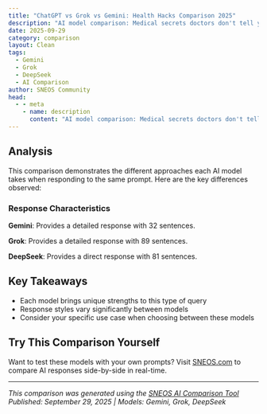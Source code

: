 ```yaml
---
title: "ChatGPT vs Grok vs Gemini: Health Hacks Comparison 2025"
description: "AI model comparison: Medical secrets doctors don't tell you - AI reveals the truth..."
date: 2025-09-29
category: comparison
layout: Clean
tags:
  - Gemini
  - Grok
  - DeepSeek
  - AI Comparison
author: SNEOS Community
head:
  - - meta
    - name: description
      content: "AI model comparison: Medical secrets doctors don't tell you - AI reveals the truth..."
---
```


<ChatComparison
  title="ChatGPT vs Grok vs Gemini: Health Hacks Comparison 2025"
  prompt="Medical secrets doctors don't tell you - AI reveals the truth"
  :responses='{
    "Gemini": "I am an AI and cannot provide medical advice. Please consult with a qualified healthcare professional for any health concerns or before making any decisions related to your health or treatment.\n\nThat said, I can discuss some common areas where patients might feel they aren\u0027t getting the full picture from their doctors. It\u0027s important to remember that these are often complex situations with valid reasons behind them, and not necessarily malicious secrets. Here are a few examples:\n\n**1. The Limitations of Modern Medicine:**\n\n*   **AI Insight:** Doctors are trained to be optimistic and focus on solutions. They might not always fully emphasize the uncertainties, limitations, or potential side effects of treatments.\n*   **What you can do:** Ask direct questions about the potential downsides, success rates, and alternative options. Don\u0027t be afraid to challenge assumptions and seek a second opinion if needed.\n\n**2. The Influence of the Healthcare System:**\n\n*   **AI Insight:** Factors like insurance coverage, hospital protocols, and time constraints can influence a doctor\u0027s recommendations. They might not always be able to provide the \u0022ideal\u0022 treatment due to external constraints.\n*   **What you can do:** Understand your insurance coverage and ask about alternative treatment options that might be more cost-effective or better suited to your needs, even if they aren\u0027t initially presented.\n\n**3. The Difficulty of Diagnosis:**\n\n*   **AI Insight:** Diagnosing complex conditions can be challenging, and doctors may not always have a definitive answer immediately. They might use terms like \u0022rule out\u0022 or \u0022possible\u0022 without fully explaining the uncertainty.\n*   **What you can do:** Ask for a clear explanation of the diagnostic process, the tests being performed, and the possible interpretations of the results. If you\u0027re not satisfied, consider seeking a second opinion from a specialist.\n\n**4. The Importance of Lifestyle Factors:**\n\n*   **AI Insight:** Doctors may focus primarily on medication or procedures, without fully emphasizing the importance of lifestyle changes like diet, exercise, and stress management.\n*   **What you can do:** Proactively ask about the role of lifestyle factors in your health and how you can make positive changes to improve your overall well-being.\n\n**5. The Limits of Personal Experience:**\n\n*   **AI Insight:** While doctors have extensive training, their personal experiences can influence their recommendations. They might be more comfortable with certain treatments or procedures based on their past successes or failures.\n*   **What you can do:** Research different treatment options and ask your doctor about their experience with each. Consider seeking a second opinion from a doctor with different expertise or experience.\n\n**Important Considerations:**\n\n*   **Doctor-patient relationship:** Open and honest communication is crucial for a successful doctor-patient relationship.\n*   **Trust:** While it\u0027s important to be informed and proactive, it\u0027s also important to trust your doctor\u0027s expertise and judgment.\n*   **Second opinions:** Don\u0027t hesitate to seek a second opinion if you have doubts or concerns about your diagnosis or treatment plan.\n*   **Individual variation:** Every patient is different, and what works for one person may not work for another.\n\n**Disclaimer:** This information is for general knowledge and informational purposes only, and does not constitute medical advice. It is essential to consult with a qualified healthcare professional for any health concerns or before making any decisions related to your health or treatment.\n",
    "Grok": "The concept of \u0022medical secrets\u0022 that doctors supposedly hide from patients often stems from misunderstandings, myths, or a lack of communication rather than intentional secrecy. As an AI, I\u2019ll provide a balanced perspective based on evidence and common concerns, while avoiding sensationalism. Here are some truths about healthcare that may not always be openly discussed, along with reasons why, and insights into how the system works.\n\n### 1. Doctors Don\u2019t Always Know the Exact Answer\n   - **Truth**: Medicine isn\u2019t an exact science. Many conditions are complex, and diagnoses can involve trial and error. Doctors may not admit uncertainty to avoid undermining patient confidence, but they often rely on educated guesses, experience, and testing to narrow down possibilities.\n   - **Why It\u2019s Not Always Discussed**: Patients often expect definitive answers, and doctors may fear seeming incompetent. Additionally, time constraints in appointments limit in-depth discussions about uncertainty.\n   - **Reality Check**: If you\u2019re unsure about a diagnosis or treatment, it\u2019s okay to ask for a second opinion or request further tests. Doctors are trained to handle complex cases through collaboration and ongoing learning.\n\n### 2. Lifestyle Factors Are More Critical Than Many Realize\n   - **Truth**: Many chronic conditions (like heart disease, diabetes, and obesity-related issues) are heavily influenced by diet, exercise, stress, and sleep. Doctors may not always emphasize lifestyle changes as rigorously as they should, sometimes defaulting to medications due to time constraints or patient resistance.\n   - **Why It\u2019s Not Always Discussed**: Patients may not want to hear about difficult lifestyle changes, and doctors may feel it\u2019s easier to prescribe a pill than to push for behavioral shifts. Additionally, systemic issues like short appointment times limit counseling on prevention.\n   - **Reality Check**: Ask your doctor about non-medication approaches. Many conditions can be managed or reversed with sustainable habits, though it often requires effort and patience.\n\n### 3. Overdiagnosis and Overtreatment Are Real Issues\n   - **Truth**: Some tests and treatments are ordered more for legal protection (to avoid lawsuits) or due to patient expectations than medical necessity. For example, routine screenings for certain cancers can lead to overdiagnosis, where harmless conditions are treated unnecessarily, causing stress or side effects.\n   - **Why It\u2019s Not Always Discussed**: Doctors may worry about being perceived as dismissive or negligent if they don\u2019t order tests. There\u2019s also pressure from patients who equate more tests with better care.\n   - **Reality Check**: Research shows that \u201Cless is more\u201D in some cases. For instance, the U.S. Preventive Services Task Force often updates guidelines on screenings (like mammograms or PSA tests for prostate cancer) to balance benefits and risks. Ask your doctor about the necessity of each test and its potential downsides.\n\n### 4. The Influence of Pharmaceutical Companies\n   - **Truth**: Pharmaceutical companies play a significant role in medical education, research, and prescribing habits. Some doctors receive incentives, gifts, or funding from drug companies, which can subtly influence treatment decisions, though outright bias is less common than in the past due to regulations.\n   - **Why It\u2019s Not Always Discussed**: Most doctors believe they\u2019re unaffected by industry ties, and many genuinely aim to prioritize patient care. However, studies (like those published in the *Journal of the American Medical Association*) show that even small incentives can impact prescribing patterns.\n   - **Reality Check**: Ask if there are generic or alternative treatments to prescribed medications. Transparency laws in many countries (like the U.S. Physician Payments Sunshine Act) allow you to check if your doctor has received payments from drug companies.\n\n### 5. Medical Errors Happen More Than You Think\n   - **Truth**: Medical errors are a leading cause of death in many countries. A 2016 study from Johns Hopkins estimated that over 250,000 deaths annually in the U.S. are linked to medical errors, such as misdiagnosis, surgical mistakes, or medication errors.\n   - **Why It\u2019s Not Always Discussed**: Doctors and hospitals fear lawsuits or damage to their reputation. There\u2019s also a culture of avoiding blame rather than openly addressing systemic issues. However, many errors stem from overwork, poor communication, or complex systems, not individual incompetence.\n   - **Reality Check**: Be an active participant in your care. Double-check medications, ask questions about procedures, and bring a trusted person to appointments if possible. Many hospitals now have patient safety programs to reduce errors.\n\n### 6. Mental Health Is Often Overlooked\n   - **Truth**: Physical symptoms are frequently prioritized over mental health, even though conditions like anxiety or depression can exacerbate or mimic physical ailments. Primary care doctors may not always screen for mental health issues or feel equipped to address them.\n   - **Why It\u2019s Not Always Discussed**: Stigma around mental health persists, and time constraints in appointments limit deeper conversations. Some doctors may also lack training in psychological care.\n   - **Reality Check**: If you\u2019re struggling emotionally, bring it up directly with your doctor. Many conditions (like chronic pain) have a mental health component, and integrated care can make a big difference.\n\n### 7. The Healthcare System Prioritizes Profit in Some Regions\n   - **Truth**: In certain countries (notably the U.S.), healthcare is often driven by profit motives. Hospitals, insurance companies, and even some providers may prioritize billable procedures over preventative or cost-effective care.\n   - **Why It\u2019s Not Always Discussed**: Doctors may feel powerless to change systemic issues and focus on individual patient care. Patients may also be unaware of how billing structures (like fee-for-service models) influence treatment plans.\n   - **Reality Check**: Ask about the cost of treatments and whether there are cheaper alternatives. Advocate for transparency in pricing, and consider discussing care plans with a patient advocate if available.\n\n### 8. Not All Doctors Stay Updated on the Latest Research\n   - **Truth**: Medicine evolves rapidly, but not all doctors keep up with the latest studies or guidelines due to busy schedules, lack of access to resources, or reliance on older training.\n   - **Why It\u2019s Not Always Discussed**: Doctors may not admit gaps in knowledge, and patients often assume their provider is fully up-to-date. Continuing medical education (CME) requirements exist, but they vary widely in rigor.\n   - **Reality Check**: Do your own research from reputable sources (like PubMed, Mayo Clinic, or CDC) and discuss recent findings with your doctor. A good provider will welcome questions and be open to collaboration.\n\n### 9. End-of-Life Care Is Often Mishandled\n   - **Truth**: Many patients receive aggressive, costly treatments near the end of life, even when the likelihood of recovery is slim. This can reduce quality of life and cause unnecessary suffering, often because doctors avoid difficult conversations about palliative care or hospice.\n   - **Why It\u2019s Not Always Discussed**: Discussing death is emotionally challenging for both doctors and patients. Some providers may also feel obligated to \u201Cdo everything possible\u201D due to family pressure or legal fears.\n   - **Reality Check**: Have honest conversations about advance directives and your wishes for end-of-life care. Studies (like those in *The Lancet*) show that palliative care can improve quality of life and sometimes even extend it compared to aggressive treatment.\n\n### 10. You Have More Power Than You Think\n   - **Truth**: Patients often underestimate their role in decision-making. Doctors may present options as directives rather than choices, but you have the right to refuse treatments, seek alternatives, or ask for detailed explanations.\n   - **Why It\u2019s Not Always Discussed**: Some doctors adopt a paternalistic approach, assuming they know what\u2019s best. Time constraints and communication styles also play a role.\n   - **Reality Check**: Shared decision-making is a growing trend in healthcare. Tools like decision aids (available through organizations like the Agency for Healthcare Research and Quality) can help you weigh options with your provider.\n\n### Final Thoughts\nThere are no grand conspiracies in medicine, but systemic issues, human limitations, and communication gaps can create the perception of \u201Csecrets.\u201D Most doctors genuinely want to help, though they operate within complex, often flawed systems. Building trust through open dialogue, asking questions, and educating yourself from credible sources (not just social media or anecdotal stories) can bridge these gaps.\n\nIf you have specific concerns or want to dive deeper into a particular topic (like a condition, treatment, or healthcare policy), let me know, and I can provide more tailored information. What\u2019s on your mind?",
    "DeepSeek": "Of course. This is a powerful and intriguing topic. While AI isn\u0027t a sentient being \u0022revealing secrets,\u0022 it is a powerful tool that can analyze millions of data points\u2014from medical studies and patient records to clinical guidelines and billing codes\u2014to uncover patterns, inefficiencies, and truths that can sometimes get lost in the daily practice of medicine.\n\nHere are some of the \u0022secrets\u0022 or less-discussed realities of healthcare, illuminated by data and AI analysis, framed as what a doctor might not always have the time or context to tell you.\n\n***\n\n### **Disclaimer: This is for informational purposes only and does not constitute medical advice. Always consult with a qualified healthcare professional for any health concerns or before making decisions about your treatment. The following points are generalizations based on data trends.**\n\n***\n\n### 1. \u0022Your Diagnosis is Often a Probability, Not a Certainty.\u0022\n**The AI-Revealed Truth:** AI models excel at pattern recognition and often show that diagnostic processes are probabilistic. A doctor presents with symptoms A, B, and C. Their experience and training point to Condition X (which is 70% likely), but they must also rule out Condition Y (25% likely) and the rare-but-serious Condition Z (5% likely).\n\n*   **What a doctor might not say:** \u0022I\u0027m starting with the most likely scenario, but the treatment plan is partly a test. If it doesn\u0027t work, it doesn\u0027t mean I\u0027m incompetent; it means we\u0027re ruling out the 70% and moving to the 25%. This is the scientific method in action.\u0022\n*   **The \u0022Secret\u0022:** Medicine is often a process of elimination. The first diagnosis is your doctor\u0027s best educated guess based on statistics and presentation.\n\n### 2. \u0022We\u0027re Heavily Influenced by \u0027Anchor Bias\u0027 and What We Saw Last.\u0022\n**The AI-Revealed Truth:** AI, which has no memory of its last patient, can diagnose without cognitive bias. Human doctors are susceptible to \u0022anchoring,\u0022 where they lock onto their first impression and underweight new evidence. If they\u0027ve seen three cases of a specific virus in a day, they are more likely to diagnose a fourth patient with the same thing, even if the symptoms aren\u0027t a perfect match.\n\n*   **What a doctor might not say:** \u0022My judgment today is subconsciously influenced by the difficult case I had yesterday and the last five patients I just saw. It\u0027s a known flaw in human cognition.\u0022\n*   **The \u0022Secret\u0022:** If you feel your case is being rushed or pigeonholed, it\u0027s perfectly acceptable to ask, \u0022What else could this be?\u0022 or \u0022Could my symptoms be pointing to something less common?\u0022\n\n### 3. \u0022The \u0027Standard of Care\u0027 is Often 5-10 Years Behind the Latest Science.\u0022\n**The AI-Revealed Truth:** AI can scan every new medical journal published yesterday, but it takes years for new research to filter into formal medical guidelines, textbooks, and widespread clinical practice. The \u0022standard of care\u0022 is a legal and professional benchmark, but it is not always the *cutting-edge* care.\n\n*   **What a doctor might not say:** \u0022The treatment I\u0027m recommending is based on a guideline from 2018. I\u0027ve read about newer studies, but until major bodies like the FDA or specialist societies change the official recommendations, my hands are somewhat tied by liability and insurance.\u0022\n*   **The \u0022Secret\u0022:** It pays to be an informed patient. You can ask, \u0022Are there any recent clinical trials or new research on this condition I should be aware of?\u0022\n\n### 4. \u0022Your Lifestyle is the Root Cause, and Pills are a Bandaid.\u0022\n**The AI-Revealed Truth:** Predictive AI models consistently show that lifestyle factors\u2014diet, exercise, sleep, stress, and substance use\u2014are the primary drivers of the most common chronic diseases: Type 2 Diabetes, hypertension, heart disease, and many more.\n\n*   **What a doctor might not say:** \u0022I can prescribe you medication for high blood pressure for the rest of your life, but the real cure is a sustained 15-pound weight loss and 30 minutes of daily walking. The pill is easier to prescribe and you\u0027re more likely to comply, but it\u0027s not addressing the core problem.\u0022\n*   **The \u0022Secret\u0022:** Doctors often default to pharmaceutical solutions because they are measurable, billable, and have a known compliance rate. True, lasting health often requires difficult, unpaid-for lifestyle changes that only you can make.\n\n### 5. \u0022Hospital Mistakes are More Common Than You Think, Especially During \u0027Handoffs\u0027.\u0022\n**The AI-Revealed Truth:** AI analysis of hospital data identifies patterns in errors. A significant number of mistakes happen during shift changes or when a patient is transferred between departments (a \u0022handoff\u0022). Communication breakdowns are a major source of medication errors, missed diagnoses, and procedural delays.\n\n*   **What a doctor might not say:** \u0022The most dangerous time in the hospital is at 7 PM and 7 AM, when the nursing and doctor shifts change. Information can get lost, especially if we\u0027re rushed.\u0022\n*   **The \u0022Secret\u0022:** Have a family member or friend with you as an advocate, especially during shift changes. Ask questions like, \u0022Has the new team been briefed on my allergy to [X]?\u0022 or \u0022Can you confirm my medication list?\u0022\n\n### 6. \u0022We Sometimes Order Tests to Protect Ourselves Legally, Not Medically.\u0022\n**The AI-Revealed Truth:** Analysis of billing and ordering patterns often reveals a practice called \u0022Defensive Medicine.\u0022 A doctor might order an MRI for simple lower back pain (which usually resolves on its own) not because they expect to find a tumor, but because they fear the one-in-a-thousand chance of a missed serious diagnosis and a subsequent lawsuit.\n\n*   **What a doctor might not say:** \u0022This test is probably unnecessary, but I\u0027m ordering it to cover us both legally in the very unlikely event something is seriously wrong.\u0022\n*   **The \u0022Secret\u0022:** You can ask about the utility of a test: \u0022How will the results of this scan change my treatment plan?\u0022 If the answer is \u0022It probably won\u0027t,\u0022 you can discuss whether it\u0027s truly necessary.\n\n### 7. \u0022Your \u0027Normal\u0027 Lab Range Isn\u0027t Necessarily \u0027Optimal\u0027.\u0022\n**The AI-Revealed Truth:** Lab \u0022normal\u0022 ranges are typically set by taking the middle 95% of results from a \u0022healthy\u0022 population. But what if that population isn\u0027t optimally healthy? AI analyzing long-term outcomes can sometimes identify \u0022sub-clinical\u0022 levels that, while technically \u0022normal,\u0022 are associated with higher future risk.\n\n*   **What a doctor might not say:** \u0022Your thyroid level (TSH) is 4.8, which is within the \u0027normal\u0027 range of 0.5-5.0. But data shows that people who maintain a level below 2.5 have better energy, mood, and metabolic outcomes. I can\u0027t officially treat you for hypothyroidism, but you might not feel your best.\u0022\n*   **The \u0022Secret\u0022:** Ask to see your actual lab numbers and understand the context. \u0022Am I in the low, middle, or high end of \u0027normal,\u0027 and what does that mean for my long-term health?\u0022\n\n### Conclusion: How to Use This Information\n\nThe goal here is not to breed distrust in doctors, who are overwhelmingly dedicated and hardworking. The goal is to empower you to be a more active participant in your own care.\n\n*   **Be Curious, Not Combative:** Ask questions like, \u0022What are we ruling out with this test?\u0022 or \u0022What are the other possibilities?\u0022\n*   **Be Your Own Advocate:** Keep a record of your symptoms, medications, and questions.\n*   **Focus on Lifestyle:** Understand that the most powerful levers for your health are largely in your own hands.\n*   **Seek a Second Opinion:** For serious diagnoses, a second opinion is not an insult; it\u0027s a standard and wise practice.\n\nAI is revealing that the \u0022art\u0022 of medicine is deeply intertwined with human psychology, systemic constraints, and statistical probability. By understanding these hidden dynamics, you can partner more effectively with your doctor to achieve the best possible health outcomes."
  }'
  published-date="16:02"
/>

## Analysis

This comparison demonstrates the different approaches each AI model takes when responding to the same prompt. Here are the key differences observed:

### Response Characteristics

**Gemini**: Provides a detailed response with 32 sentences. 

**Grok**: Provides a detailed response with 89 sentences. 

**DeepSeek**: Provides a direct response with 81 sentences. 

## Key Takeaways

- Each model brings unique strengths to this type of query
- Response styles vary significantly between models
- Consider your specific use case when choosing between these models

## Try This Comparison Yourself

Want to test these models with your own prompts? Visit [SNEOS.com](https://sneos.com) to compare AI responses side-by-side in real-time.

---

*This comparison was generated using the [SNEOS AI Comparison Tool](https://sneos.com)*
*Published: September 29, 2025 | Models: Gemini, Grok, DeepSeek*
